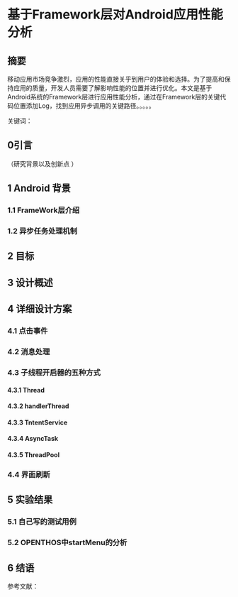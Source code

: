 # 基于Framework层对Android应用性能分析

## 摘要

移动应用市场竞争激烈，应用的性能直接关乎到用户的体验和选择。为了提高和保持应用的质量，开发人员需要了解影响性能的位置并进行优化。本文是基于Android系统的Framework层进行应用性能分析，通过在Framework层的关键代码位置添加Log，找到应用异步调用的关键路径。。。。。

关键词：

## 0引言

 （研究背景以及创新点 ）

## 1 Android 背景

### 1.1 FrameWork层介绍  

### 1.2 异步任务处理机制

## 2 目标

## 3 设计概述

## 4 详细设计方案

### 4.1 点击事件

### 4.2 消息处理

### 4.3 子线程开启器的五种方式

#### 4.3.1 Thread

#### 4.3.2  handlerThread

#### 4.3.3 TntentService

#### 4.3.4 AsyncTask

#### 4.3.5 ThreadPool

### 4.4 界面刷新

## 5 实验结果

### 5.1 自己写的测试用例

### 5.2 OPENTHOS中startMenu的分析

## 6 结语

参考文献：







